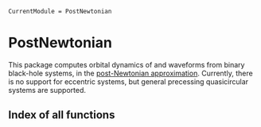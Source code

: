```@meta
CurrentModule = PostNewtonian
```

# PostNewtonian

This package computes orbital dynamics of and waveforms from binary black-hole
systems, in the [post-Newtonian
approximation](https://en.wikipedia.org/wiki/Post-Newtonian_expansion).
Currently, there is no support for eccentric systems, but general precessing
quasicircular systems are supported.

## Index of all functions

```@index
```
